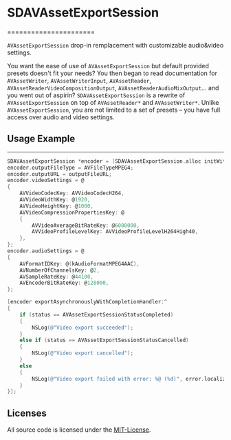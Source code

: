 # SDAVAssetExportSession
======================

`AVAssetExportSession` drop-in remplacement with customizable audio&amp;video settings.

You want the ease of use of `AVAssetExportSession` but default provided presets doesn't fit your needs? You then began to read documentation for `AVAssetWriter`, `AVAssetWriterInput`, `AVAssetReader`, `AVAssetReaderVideoCompositionOutput`, `AVAssetReaderAudioMixOutput`… and you went out of aspirin? `SDAVAssetExportSession` is a rewrite of `AVAssetExportSession` on top of `AVAssetReader*` and `AVAssetWriter*`. Unlike `AVAssetExportSession`, you are not limited to a set of presets – you have full access over audio and video settings.


## Usage Example
-------------

``` objective-c
SDAVAssetExportSession *encoder = [SDAVAssetExportSession.alloc initWithAsset:anAsset];
encoder.outputFileType = AVFileTypeMPEG4;
encoder.outputURL = outputFileURL;
encoder.videoSettings = @
{
    AVVideoCodecKey: AVVideoCodecH264,
    AVVideoWidthKey: @1920,
    AVVideoHeightKey: @1080,
    AVVideoCompressionPropertiesKey: @
    {
        AVVideoAverageBitRateKey: @6000000,
        AVVideoProfileLevelKey: AVVideoProfileLevelH264High40,
    },
};
encoder.audioSettings = @
{
    AVFormatIDKey: @(kAudioFormatMPEG4AAC),
    AVNumberOfChannelsKey: @2,
    AVSampleRateKey: @44100,
    AVEncoderBitRateKey: @128000,
};

[encoder exportAsynchronouslyWithCompletionHandler:^
{
    if (status == AVAssetExportSessionStatusCompleted)
    {
        NSLog(@"Video export succeeded");
    }
    else if (status == AVAssetExportSessionStatusCancelled)
    {
        NSLog(@"Video export cancelled");
    }
    else
    {
        NSLog(@"Video export failed with error: %@ (%d)", error.localizedDescription, error.code);
    }
}];

```

## Licenses

All source code is licensed under the [MIT-License](https://github.com/rs/SDAVAssetExportSession/blob/master/LICENSE).